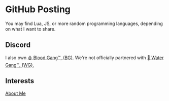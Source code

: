  <div class="container">
        <h1>GitHub Posting</h1>
        <p>
            You may find Lua, JS, or more random programming languages, depending on what I want to share.
        </p>
        <h2>Discord</h2>
        <p>
            I also own <a class="button" href = "https://github.com/bloodganginc">🩸 Blood Gang™️, (BG)</a>. We're not officially partnered with <a class="button" href  = "https://github.com/Water-Gang-Inc">🌊 Water Gang™️, (WG).</a>
        </p>
        <h2>Interests</h2>
        <p>
            <a class"button" href = "https://linkr.it/4zx16">About Me</a>
        </p>
    </div>
</body>
</html>
